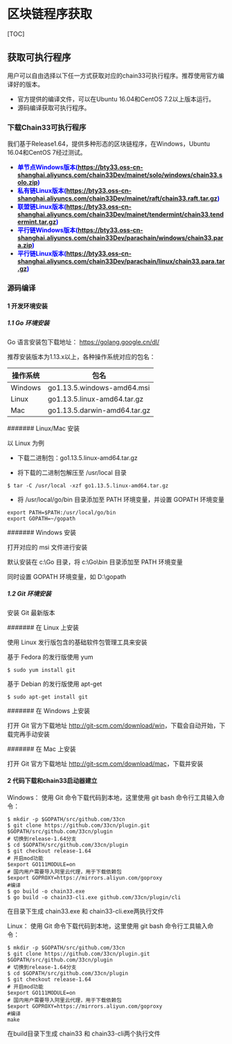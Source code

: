 # 区块链程序获取

[TOC]

## 获取可执行程序

用户可以自由选择以下任一方式获取对应的chain33可执行程序。推荐使用官方编译好的版本。
- 官方提供的编译文件，可以在Ubuntu 16.04和CentOS 7.2以上版本运行。
- 源码编译获取可执行程序。

### 下载Chain33可执行程序

我们基于Release1.64，提供多种形态的区块链程序，在Windows，Ubuntu 16.04和CentOS 7经过测试。

- <font color=blue>**单节点Windows版本(https://bty33.oss-cn-shanghai.aliyuncs.com/chain33Dev/mainet/solo/windows/chain33.solo.zip)**</font>
- <font color=blue>**私有链Linux版本(https://bty33.oss-cn-shanghai.aliyuncs.com/chain33Dev/mainet/raft/chain33.raft.tar.gz)**</font>
- <font color=blue>**联盟链Linux版本(https://bty33.oss-cn-shanghai.aliyuncs.com/chain33Dev/mainet/tendermint/chain33.tendermint.tar.gz)**</font>
- <font color=blue>**平行链Windows版本(https://bty33.oss-cn-shanghai.aliyuncs.com/chain33Dev/parachain/windows/chain33.para.zip)**</font>
- <font color=blue>**平行链Linux版本(https://bty33.oss-cn-shanghai.aliyuncs.com/chain33Dev/parachain/linux/chain33.para.tar.gz)**</font>

### 源码编译

#### 1 开发环境安装

##### 1.1 Go 环境安装

Go 语言安装包下载地址： <a href="https://golang.google.cn/dl/" target="_blank">https://golang.google.cn/dl/</a>

推荐安装版本为1.13.x以上，各种操作系统对应的包名：

操作系统 | 包名
---|---
Windows | go1.13.5.windows-amd64.msi
Linux | go1.13.5.linux-amd64.tar.gz
Mac | go1.13.5.darwin-amd64.tar.gz

####### Linux/Mac 安装

以 Linux 为例

- 下载二进制包：go1.13.5.linux-amd64.tar.gz

- 将下载的二进制包解压至 /usr/local 目录

```shell
$ tar -C /usr/local -xzf go1.13.5.linux-amd64.tar.gz
```

- 将 /usr/local/go/bin 目录添加至 PATH 环境变量，并设置 GOPATH 环境变量

```shell
export PATH=$PATH:/usr/local/go/bin
export GOPATH=~/gopath
```

####### Windows 安装

打开对应的 msi 文件进行安装

默认安装在 c:\Go 目录，将 c:\Go\bin 目录添加至 PATH 环境变量

同时设置 GOPATH 环境变量，如 D:\gopath

##### 1.2 Git 环境安装

安装 Git 最新版本

####### 在 Linux 上安装

使用 Linux 发行版包含的基础软件包管理工具来安装

基于 Fedora 的发行版使用 yum

```shell
$ sudo yum install git
```

基于 Debian 的发行版使用 apt-get

```shell
$ sudo apt-get install git
```

####### 在 Windows 上安装

打开 Git 官方下载地址 <a href="http://git-scm.com/download/win" target="_blank">http://git-scm.com/download/win</a>，下载会自动开始，下载完再手动安装

####### 在 Mac 上安装

打开 Git 官方下载地址 <a href="http://git-scm.com/download/mac" target="_blank">http://git-scm.com/download/mac</a>，下载并安装

#### 2 代码下载和chain33启动器建立

Windows： 使用 Git 命令下载代码到本地，这里使用 git bash 命令行工具输入命令：

```shell
$ mkdir -p $GOPATH/src/github.com/33cn
$ git clone https://github.com/33cn/plugin.git $GOPATH/src/github.com/33cn/plugin
# 切换到release-1.64分支
$ cd $GOPATH/src/github.com/33cn/plugin
$ git checkout release-1.64
# 开启mod功能
$export GO111MODULE=on
# 国内用户需要导入阿里云代理，用于下载依赖包
$export GOPROXY=https://mirrors.aliyun.com/goproxy
#编译
$ go build -o chain33.exe
$ go build -o chain33-cli.exe github.com/33cn/plugin/cli
```

在目录下生成 chain33.exe 和 chain33-cli.exe两执行文件

Linux： 使用 Git 命令下载代码到本地，这里使用 git bash 命令行工具输入命令：

```shell
$ mkdir -p $GOPATH/src/github.com/33cn
$ git clone https://github.com/33cn/plugin.git $GOPATH/src/github.com/33cn/plugin
# 切换到release-1.64分支
$ cd $GOPATH/src/github.com/33cn/plugin
$ git checkout release-1.64
# 开启mod功能
$export GO111MODULE=on
# 国内用户需要导入阿里云代理，用于下载依赖包
$export GOPROXY=https://mirrors.aliyun.com/goproxy
#编译
make
```

在build目录下生成 chain33 和 chain33-cli两个执行文件

